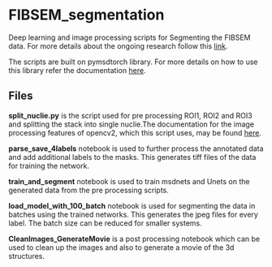 # FIBSEM_segmentation
Deep learning and image processing scripts for Segmenting the FIBSEM data. For more details about the ongoing research follow this [link](https://github.com/nirajmg/FIBSEM_segmentation/blob/main/FIB_SEM_Segmentation.pdf). 

The scripts are built on pymsdtorch library. For more details on how to use this library refer the documentation [here](https://pymsdtorch.readthedocs.io/en/latest/).

## Files
**split_nuclie.py** is the script used for pre processing ROI1, ROI2 and ROI3 and splitting the stack into single nuclie.The documentation for the image processing features of opencv2, which this script uses, may be found [here](https://docs.opencv.org/3.4/d2/d96/tutorial_py_table_of_contents_imgproc.html). 

**parse_save_4labels** notebook is used to further process the annotated data and add additional labels to the masks. This generates tiff files of the data for training the network.  

**train_and_segment** notebook is used to train  msdnets and Unets on the generated data from the pre processing scripts. 

**load_model_with_100_batch** notebook is used for segmenting the data in batches using the trained networks. This generates the jpeg files for every label. The batch size can be reduced for smaller systems. 

**CleanImages_GenerateMovie** is a post processing notebook which can be used to clean up the images and also to generate a movie of the 3d structures.






